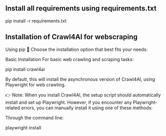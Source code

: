 ## Install all requirements using requirements.txt
pip install -r requirements.txt

## Installation of Crawl4AI for webscraping

Using pip 🐍
Choose the installation option that best fits your needs:

Basic Installation
For basic web crawling and scraping tasks:

pip install crawl4ai

By default, this will install the asynchronous version of Crawl4AI, using Playwright for web crawling.

👉 Note: When you install Crawl4AI, the setup script should automatically install and set up Playwright. However, if you encounter any Playwright-related errors, you can manually install it using one of these methods:

Through the command line:

playwright install
